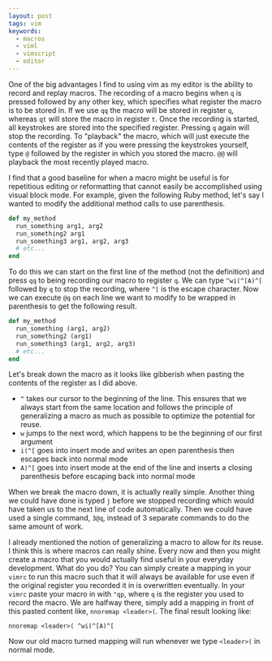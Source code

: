 ```yaml
---
layout: post
tags: vim
keywords:
  - macros
  - viml
  - vimscript
  - editor
---
```


One of the big advantages I find to using vim as my editor is the ability to record and replay macros. The recording of a macro begins when `q` is pressed followed by any other key, which specifies what register the macro is to be stored in. If we use `qq` the macro will be stored in register `q`, whereas `qt` will store the macro in register `t`. Once the recording is started, all keystrokes are stored into the specified register. Pressing `q` again will stop the recording. To "playback" the macro, which will just execute the contents of the register as if you were pressing the keystrokes yourself, type `@` followed by the register in which you stored the macro. `@@` will playback the most recently played macro.

<!--more-->

I find that a good baseline for when a macro might be useful is for repetitious editing or reformatting that cannot easily be accomplished using visual block mode. For example, given the following Ruby method, let's say I wanted to modify the additional method calls to use parenthesis.

```ruby
def my_method
  run_something arg1, arg2
  run_something2 arg1
  run_something3 arg1, arg2, arg3
  # etc...
end
```

To do this we can start on the first line of the method (not the definition) and press `qq` to being recording our macro to register `q`. We can type `^wi(^[A)^[` followed by `q` to stop the recording, where `^[` is the escape character. Now we can execute `@q` on each line we want to modify to be wrapped in parenthesis to get the following result.

```ruby
def my_method
  run_something (arg1, arg2)
  run_something2 (arg1)
  run_something3 (arg1, arg2, arg3)
  # etc...
end
```

Let's break down the macro as it looks like gibberish when pasting the contents of the register as I did above.

- `^` takes our cursor to the beginning of the line. This ensures that we always start from the same location and follows the principle of generalizing a macro as much as possible to optimize the potential for reuse.
- `w` jumps to the next word, which happens to be the beginning of our first argument
- `i(^[` goes into insert mode and writes an open parenthesis then escapes back into normal mode
- `A)^[` goes into insert mode at the end of the line and inserts a closing parenthesis before escaping back into normal mode

When we break the macro down, it is actually really simple. Another thing we could have done is typed `j` before we stopped recording which would have taken us to the next line of code automatically. Then we could have used a single command, `3@q`, instead of 3 separate commands to do the same amount of work.

I already mentioned the notion of generalizing a macro to allow for its reuse. I think this is where macros can really shine. Every now and then you might create a macro that you would actually find useful in your everyday development. What do you do? You can simply create a mapping in your `vimrc` to run this macro such that it will always be available for use even if the original register you recorded it in is overwritten eventually. In your `vimrc` paste your macro in with `"qp`, where `q` is the register you used to record the macro. We are halfway there, simply add a mapping in front of this pasted content like, `nnoremap <leader>(`. The final result looking like:

```vim
nnoremap <leader>( ^wi(^[A)^[
```

Now our old macro turned mapping will run whenever we type `<leader>(` in normal mode.
